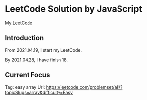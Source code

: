 # LeetCode Solution by JavaScript

[My LeetCode](https://leetcode.com/JiweiYuan/)

## Introduction

From 2021.04.19, I start my LeetCode.

By 2021.04.28, I have finish 18.

## Current Focus  

Tag: easy array 
Url: https://leetcode.com/problemset/all/?topicSlugs=array&difficulty=Easy
